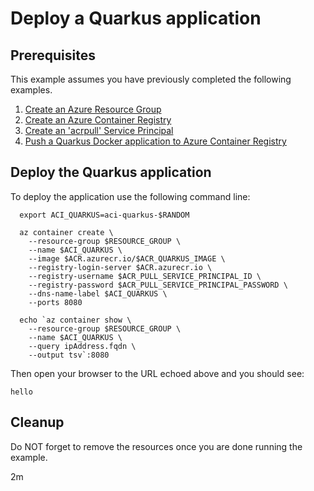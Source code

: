 
# Deploy a Quarkus application

## Prerequisites

This example assumes you have previously completed the following examples.

1. [Create an Azure Resource Group](../../group/create/)
1. [Create an Azure Container Registry](../../acr/create/)
1. [Create an 'acrpull' Service Principal](../../acr/create-acrpull-service-principal/)
1. [Push a Quarkus Docker application to Azure Container Registry](../../acr/quarkus/)

## Deploy the Quarkus application

<!-- workflow.include(../../acr/quarkus/README.md) -->

To deploy the application use the following command line:

```shell
  export ACI_QUARKUS=aci-quarkus-$RANDOM

  az container create \
    --resource-group $RESOURCE_GROUP \
    --name $ACI_QUARKUS \
    --image $ACR.azurecr.io/$ACR_QUARKUS_IMAGE \
    --registry-login-server $ACR.azurecr.io \
    --registry-username $ACR_PULL_SERVICE_PRINCIPAL_ID \
    --registry-password $ACR_PULL_SERVICE_PRINCIPAL_PASSWORD \
    --dns-name-label $ACI_QUARKUS \
    --ports 8080

  echo `az container show \
    --resource-group $RESOURCE_GROUP \
    --name $ACI_QUARKUS \
    --query ipAddress.fqdn \
    --output tsv`:8080
```

Then open your browser to the URL echoed above and you should see:

```text
hello
```

## Cleanup

Do NOT forget to remove the resources once you are done running the example.

2m
